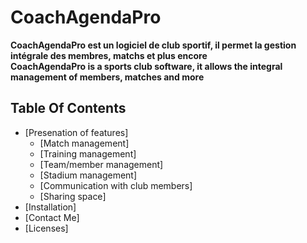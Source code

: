 # CoachAgendaPro
**CoachAgendaPro est un logiciel de club sportif, il permet la gestion intégrale des membres, matchs et plus encore**  
**CoachAgendaPro is a sports club software, it allows the integral management of members, matches and more**
## Table Of Contents
 - [Presenation of features]
   - [Match management]
   - [Training management]
   - [Team/member management]
   - [Stadium management]
   - [Communication with club members]
   - [Sharing space]
 - [Installation]
 - [Contact Me]
 - [Licenses]
